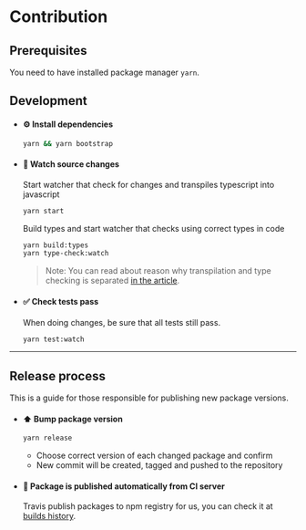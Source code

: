 # Contribution

## Prerequisites

You need to have installed package manager `yarn`.

## Development

* #### ⚙️ Install dependencies

    ```sh
    yarn && yarn bootstrap
    ```


* #### 🔎 Watch source changes

    Start watcher that check for changes and transpiles typescript into javascript

    ```sh
    yarn start
    ```

    Build types and start watcher that checks using correct types in code

    ```sh
    yarn build:types
    yarn type-check:watch
    ```

    > Note: You can read about reason why transpilation and type checking is separated [in the article](https://iamturns.com/typescript-babel/).

* #### ✅ Check tests pass

    When doing changes, be sure that all tests still pass.

    ```sh
    yarn test:watch
    ```

---

## Release process

This is a guide for those responsible for publishing new package versions.

* #### ⬆️ Bump package version
    ```sh
    yarn release
    ```

    * Choose correct version of each changed package and confirm
    * New commit will be created, tagged and pushed to the repository 

* #### 🚀 Package is published automatically from CI server

    Travis publish packages to npm registry for us, you can check it at [builds history](https://travis-ci.com/AckeeCZ/resizin-js/builds).
